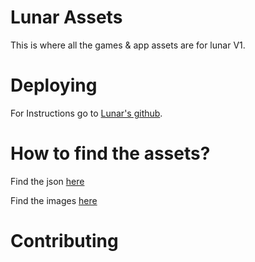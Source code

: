 # Lunar Assets

This is where all the games & app assets are for lunar V1.

# Deploying

For Instructions go to [Lunar's github](https://github.com/lunar-proxy/lunar-v1).

# How to find the assets?

Find the json [here](https://github.com/Lunar-Proxy/assets/tree/JSON) 

Find the images [here](https://github.com/Lunar-Proxy/assets/tree/images) 

# Contributing

